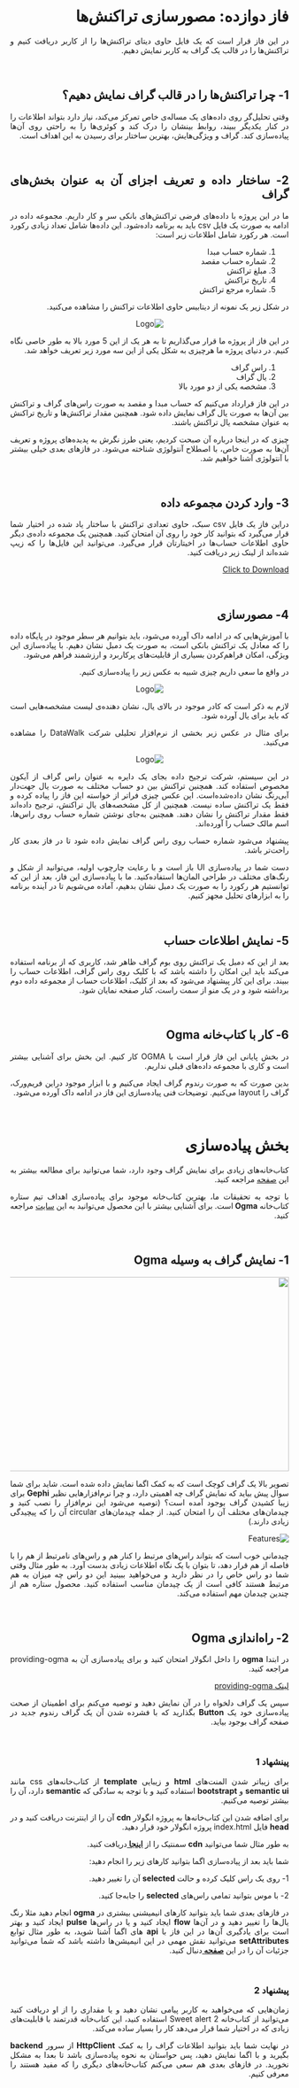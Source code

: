 <div dir="rtl" align='justify'>

# فاز دوازده: مصورسازی تراکنش‌ها

در این فاز قرار است که یک فایل حاوی دیتای تراکنش‌ها را از کاربر دریافت کنیم و تراکنش‌ها را در قالب یک گراف به کاربر نمایش دهیم. 

<br> 

## 1- چرا تراکنش‌ها را در قالب گراف نمایش دهیم؟
وقتی تحلیل‌گر روی داد‌ه‌های یک مساله‌ی خاص تمرکز می‌کند، نیاز دارد بتواند اطلاعات را در کنار یکدیگر ببیند، روابط بینشان را درک کند و کوئری‌ها را به راحتی روی آن‌ها پیاده‌سازی کند. گراف و ویژگی‌هایش، بهترین ساختار برای رسیدن به این اهداف‌ است.

<br> 

## 2- ساختار داده و تعریف اجزای آن به عنوان بخش‌های گراف
ما در این پروژه با داده‌های فرضی تراکنش‌های بانکی سر و کار داریم. مجموعه داده در ادامه به صورت یک فایل csv باید به برنامه داده‌شود. این داده‌ها شامل تعداد زیادی رکورد است. هر رکورد شامل اطلاعات زیر است:

1. شماره حساب مبدا
2. شماره حساب مقصد
3. مبلغ تراکنش
4. تاریخ تراکنش
5. شماره مرجع تراکنش

در شکل زیر یک نمونه از دیتابیس حاوی اطلاعات تراکنش را مشاهده می‌کنید.

<p align="center" style="width:70% text-align:center;" ><img src="dataBase.jpg" alt="Logo"  align="cneter"  style="center"></p>

در این فاز از پروژه ما قرار می‌گذاریم تا به هر یک از این 5 مورد بالا به طور خاصی نگاه کنیم. در دنیای پروژه ما هرچیزی به شکل یکی از این سه مورد زیر تعریف خواهد شد.

1. راس گراف
2. یال گراف
3. مشخصه یکی از دو مورد بالا

در این فاز قرارداد می‌کنیم که حساب مبدا و مقصد به صورت راس‌های گراف و تراکنش‌ بین‌ آن‌ها به صورت یال گراف نمایش داده شود. همچنین مقدار تراکنش‌ها و تاریخ تراکنش به عنوان مشخصه یال تراکنش باشند.


چیزی که در اینجا درباره آن صبحت کردیم، یعنی طرز نگرش به پدیده‌های پروژه و تعریف آن‌ها به صورت خاص، با اصطلاح آنتولوژی شناخته می‌شود. در فازهای بعدی خیلی بیشتر با آنتولوژی آشنا خواهیم شد.

<br> 

## 3- وارد‌ کردن مجموعه داده
دراین فاز یک فایل csv
سبک، حاوی تعدادی تراکنش با ساختار یاد شده در اختیار شما قرار می‌گیرد که بتوانید کار خود را روی آن امتحان کنید. همچنین یک مجموعه داده‌ی دیگر حاوی اطلاعات حساب‌ها در اخیتارتان قرار می‌گیرد.
می‌توانید این فایل‌ها را که زیپ شده‌اند از لینک‌ زیر دریافت کنید.

<a href="TestDB.zip" download>Click to Download</a>

<br> 

## 4- مصورسازی

با آموزش‌هایی که در ادامه داک آورده می‌شود، باید بتوانیم هر سطر موجود در پایگاه داده را که معادل یک تراکنش بانکی است، به صورت یک دمبل نشان دهیم. با پیاده‌سازی این ویژگی، امکان فراهم‌کردن بسیاری از قابلیت‌های پرکاربرد و ارزشمند  فراهم می‌شود.

در واقع ما سعی داریم چیزی شبیه به عکس زیر را پیاده‌سازی کنیم.

<p align="center" style="width:70% text-align:center;" ><img src="damble.jpg" alt="Logo"  align="cneter"  style="center"></p>

لازم به ذکر است که کادر موجود در بالای یال، نشان‌ دهنده‌ی لیست مشخصه‌هایی است که باید برای یال آورده شود. 

برای مثال در عکس زیر بخشی از نرم‌افزار تحلیلی شرکت DataWalk را مشاهده می‌کنید.

<p align="center" style="width:70% text-align:center;" ><img src="datawalk.png" alt="Logo"  align="cneter"  style="center"></p>

در این سیستم، شرکت ترجیح داده بجای یک دایره به عنوان راس گراف از آیکون مخصوص استفاده‌ کند. همچنین تراکنش بین دو حساب مختلف به صورت یال جهت‌دار آبی‌رنگ نشان داده‌شده‌است. این عکس چیزی فراتر از خواسته‌ این فاز را پیاده کرده و فقط یک تراکنش ساده نیست. همچنین از کل مشخصه‌های یال تراکنش، ترجیح داده‌اند فقط مقدار تراکنش را نشان‌ دهند. همچنین به‌جای نوشتن شماره حساب روی راس‌ها، اسم مالک حساب را آورده‌اند.

پیشنهاد می‌شود شماره حساب روی راس گراف نمایش داده شود تا در فاز  بعدی کار راحت‌تر باشد.

دست شما در پیاده‌سازی UI 
باز است و با رعایت چارچوپ اولیه، می‌توانید از شکل و رنگ‌های مختلف در طراحی المان‌ها استفاده‌کنید. 
ما با پیاده‌سازی این فاز، بعد از این که توانستیم هر رکورد را به صورت یک دمبل نشان بدهیم، آماده می‌شویم تا در آینده برنامه را به ابزارهای تحلیل مجهز کنیم.

<br> 

## 5- نمایش اطلاعات حساب 
بعد از این که دمبل یک تراکنش روی بوم گراف ظاهر شد، کاربری که از برنامه استفاده می‌کند باید این امکان را داشته باشد که با کلیک روی راس گراف، اطلاعات حساب را ببیند. برای این کار پیشنهاد می‌شود که بعد از کلیک، اطلاعات حساب از مجموعه داده دوم برداشته شود و در یک منو از سمت راست، کنار صفحه نمایان شود.

<br> 

## 6- کار با کتاب‌‌خانه Ogma
در بخش پایانی این فاز قرار است با OGMA کار کنیم.
این بخش برای آشنایی بیشتر است و کاری با مجموعه داده‌‌های قبلی نداریم. 

بدین صورت که به صورت رندوم گراف ایجاد می‌کنیم و با ابزار موجود دراین فریم‌ورک، گراف را layout می‌کنیم. 
توضیحات فنی پیاده‌سازی این فاز در ادامه داک آورده می‌شود.

<br> 

# بخش پیاده‌سازی 

کتاب‌خانه‌های زیادی برای نمایش گراف وجود دارد، شما می‌توانید برای مطالعه
بیشتر به این <a
href="https://medium.com/@Elise_Deux/the-list-of-graph-visualization-libraries-7a7b89aab6a6">صفحه</a>
مراجعه کنید.

با توجه به تحقیقات ما، بهترین کتاب‌خانه موجود برای پیاده‌سازی اهداف تیم ستاره کتاب‌خانه <strong>Ogma
</strong>است. برای آشنایی بیشتر با&nbsp;این محصول می‌توانید به این <a
href="https://doc.linkurio.us/ogma/latest/quickstart.html">سایت</a> مراجعه کنید.

<br> 

## 1- نمایش گراف به وسیله Ogma

<img
src="https://i1.wp.com/linkurio.us/wp-content/uploads/2016/10/Ogma-example-customization.png?ssl=1"
style="height:351px; width:800px">

تصویر بالا یک گراف کوچک است که به کمک اگما نمایش داده شده است. شاید برای
شما سوال پیش بیاید که نمایش گراف چه اهمیتی دارد، و چرا نرم‌افزار‌هایی نظیر <strong>Gephi</strong> برای زیبا
کشیدن گراف بوجود آمده است؟ (توصیه می‌شود این نرم‌افزار را نصب کنید و چیدمان‌های مختلف آن را امتحان کنید. از جمله
چیدمان‌های circular آن را که پیچیدگی زیادی دارند.)

<img alt="Features" src="https://gephi.org/images/screenshots/preview1.png">

چیدمانی خوب است که بتواند راس‌های مرتبط را کنار هم و راس‌های نامرتبط از
هم را با فاصله از هم قرار دهد، تا بتوان با یک نگاه اطلاعات زیادی بدست آورد. به طور مثال وقتی شما دو راس خاص
را در نظر دارید و می‌خواهید ببینید این دو راس چه میزان به هم مرتبط‌ هستند کافی است از یک چیدمان مناسب استفاده کنید.
محصول ستاره هم از چندین چیدمان مهم استفاده می‌کند.

<br> 

## 2- راه‌اندازی Ogma

در ابتدا <strong>ogma‌</strong> را داخل انگولار امتحان کنید و برای پیاده‌سازی آن به providing-ogma مراجعه کنید.

<a href="providing-ogma.md" download>لینک providing-ogma</a>

سپس یک گراف دلخواه را در آن نمایش دهید و توصیه می‌کنم برای اطمینان از صحت
پیاده‌سازی خود یک <strong>Button</strong> بگذارید که با فشرده شدن آن یک گراف رندوم جدید در صفحه گراف بوجود
بیاید.

<br>

### پینشهاد 1
برای زیبا‌تر شدن المنت‌های <strong>html</strong> و زیبایی <strong>template</strong> از کتاب‌خانه‌های css مانند <strong>semantic ui</strong> و
<strong>bootstrapt</strong> استفاده کنید و با توجه به سادگی که <strong>semantic</strong> دارد، آن را بیشتر
توصیه می‌کنیم.

برای اضافه شدن این کتاب‌خانه‌ها به پروژه انگولار <strong>cdn</strong> آن را از اینترنت دریافت کنید و در <strong>head</strong> فایل index.html پروژه انگولار خود قرار
دهید.

به طور مثال شما می‌توانید&nbsp;<strong>cdn</strong> سمنتیک را از <a
href="https://stackoverflow.com/questions/30281258/how-to-use-semantic-ui-cdn"><strong>اینجا
</strong></a>دریافت کنید.

شما باید بعد از پیاده‌سازی اگما بتوانید کارهای زیر را انجام دهید:

1- روی یک راس&nbsp;کلیک کرده و حالت <strong>selected</strong> آن را تغییر دهید.

2- با موس بتوانید تمامی راس‌های <strong>selected</strong> را جا‌به‌جا کنید.

در فاز‌های بعدی شما باید بتوانید کار‌های انیمیشنی بیشتری در <strong>ogma</strong> انجام دهید مثلا رنگ یال‌ها را تغییر دهید و در آن‌ها <strong>flow</strong> ایجاد کنید و یا در راس‌ها
<strong>pulse</strong> ایجاد کنید و بهتر است برای یادگیری آن‌ها در این فاز با <strong>api</strong> های
اگما آشنا شوید، به طور مثال توابع <strong>setAttributes</strong> می‌توانید نقش مهمی در این انیمیشن‌ها داشته
باشد که شما می‌توانید جزئیات آن را در این <a href="https://doc.linkurio.us/ogma/latest/api.html"><strong>صفحه
</strong></a>دنبال کنید.

<br>

### پیشنهاد 2
زمان‌هایی که می‌خواهید به کاربر پیامی نشان
دهید و یا مقداری را از او دریافت کنید می‌توانید از&nbsp;کتاب‌خانه Sweet alert 2 استفاده کنید، این کتاب‌خانه قدرتمند
با قابلیت‌های زیادی که در اختیار شما قرار می‌دهد کار را بسیار ساده می‌کند.

در نهایت شما باید بتوانید اطلاعات گراف را به کمک <strong>HttpClient
</strong>از سرور <strong>backend</strong> بگیرید و با اگما نمایش دهید، پس حواستان به نحوه پیاده‌سازی باشد
تا بعدا&nbsp;به مشکل نخورید. در فاز‌های بعدی هم سعی می‌کنم کتاب‌خانه‌های دیگری را که مفید هستند را معرفی
کنیم.

 </div>

